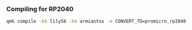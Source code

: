 ### Compiling for RP2040

```sh
qmk compile -kb lily58 -km armiantos -e CONVERT_TO=promicro_rp2040
```